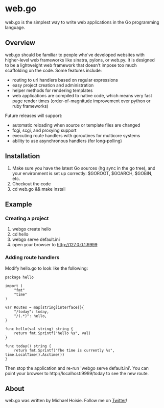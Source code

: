 # web.go

web.go is the simplest way to write web applications in the Go programming language. 

## Overview

web.go should be familiar to people who've developed websites with higher-level web frameworks like sinatra, pylons, or web.py. It is designed to be a lightweight web framework that doesn't impose too much scaffolding on the code. Some features include:

* routing to url handlers based on regular expressions
* easy project creation and administration
* helper methods for rendering templates
* web applications are compiled to native code, which means very fast page render times (order-of-magnitude improvement over python or ruby frameworks)

Future releases will support:

* automatic reloading when source or template files are changed
* fcgi, scgi, and proxying support
* executing route handlers with goroutines for multicore systems
* ability to use asynchronous handlers (for long-polling)

## Installation

1. Make sure you have the latest Go sources (hg sync in the go tree), and your environment is set up correctly: $GOROOT, $GOARCH, $GOBIN, etc.
2. Checkout the code
3. cd web.go && make install

## Example

### Creating a project 

 1. webgo create hello
 2. cd hello
 3. webgo serve default.ini
 4. open your browser to http://127.0.0.1:9999


### Adding route handlers

Modify hello.go to look like the following:

    package hello
    
    import (
        "fmt"
        "time"
    )
    
    var Routes = map[string]interface{}{
        "/today": today,
        "/(.*)": hello,
    }
    
    func hello(val string) string { 
        return fmt.Sprintf("hello %s", val) 
    }
    
    func today() string {
        return fmt.Sprintf("The time is currently %s", time.LocalTime().Asctime())
    }
    

Then stop the application and re-run 'webgo serve default.ini'. You can point your browser to http://localhost:9999/today to see the new route. 

## About

web.go was written by Michael Hoisie. Follow me on [Twitter](http://www.twitter.com/hoisie)!

